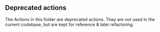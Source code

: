 ## Deprecated actions

The Actions in this folder are deprecated actions. They are not used in the current codebase,
but are kept for reference & later refactoring.
